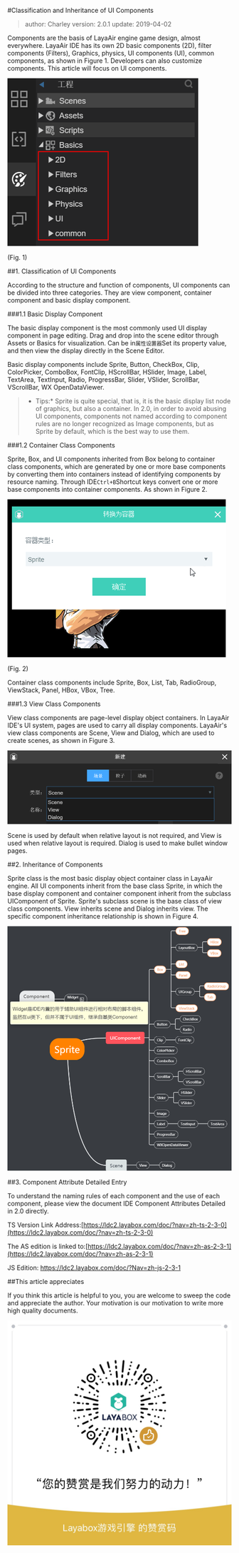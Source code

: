 #Classification and Inheritance of UI Components

> author: Charley version: 2.0.1 update: 2019-04-02

Components are the basis of LayaAir engine game design, almost everywhere. LayaAir IDE has its own 2D basic components (2D), filter components (Filters), Graphics, physics, UI components (UI), common components, as shown in Figure 1. Developers can also customize components. This article will focus on UI components.

![图1](img/1.png) 


(Fig. 1)



##1. Classification of UI Components

According to the structure and function of components, UI components can be divided into three categories. They are view component, container component and basic display component.

###1.1 Basic Display Component

The basic display component is the most commonly used UI display component in page editing. Drag and drop into the scene editor through Assets or Basics for visualization. Can be in`属性设置器`Set its property value, and then view the display directly in the Scene Editor.

Basic display components include Sprite, Button, CheckBox, Clip, ColorPicker, ComboBox, FontClip, HScrollBar, HSlider, Image, Label, TextArea, TextInput, Radio, ProgressBar, Slider, VSlider, ScrollBar, VScrollBar, WX OpenDataViewer.

>* Tips:* Sprite is quite special, that is, it is the basic display list node of graphics, but also a container. In 2.0, in order to avoid abusing UI components, components not named according to component rules are no longer recognized as Image components, but as Sprite by default, which is the best way to use them.

###1.2 Container Class Components

Sprite, Box, and UI components inherited from Box belong to container class components, which are generated by one or more base components by converting them into containers instead of identifying components by resource naming. Through IDE`Ctrl+B`Shortcut keys convert one or more base components into container components. As shown in Figure 2.

![动图3](img/2.gif) 


(Fig. 2)

Container class components include Sprite, Box, List, Tab, RadioGroup, ViewStack, Panel, HBox, VBox, Tree.

###1.3 View Class Components

View class components are page-level display object containers. In LayaAir IDE's UI system, pages are used to carry all display components. LayaAir's view class components are Scene, View and Dialog, which are used to create scenes, as shown in Figure 3.

![图3](img/3.png) 


Scene is used by default when relative layout is not required, and View is used when relative layout is required. Dialog is used to make bullet window pages.



##2. Inheritance of Components

Sprite class is the most basic display object container class in LayaAir engine. All UI components inherit from the base class Sprite, in which the base display component and container component inherit from the subclass UIComponent of Sprite. Sprite's subclass scene is the base class of view class components. View inherits scene and Dialog inherits view. The specific component inheritance relationship is shown in Figure 4.

![图4](img/4.png)



##3. Component Attribute Detailed Entry

To understand the naming rules of each component and the use of each component, please view the document IDE Component Attributes Detailed in 2.0 directly.

TS Version Link Address:[https://ldc2.layabox.com/doc/?nav=zh-ts-2-3-0](https://ldc2.layabox.com/doc/?nav=zh-ts-2-3-0)

The AS edition is linked to:[https://ldc2.layabox.com/doc/?nav=zh-as-2-3-1](https://ldc2.layabox.com/doc/?nav=zh-as-2-3-1)

JS Edition: https://ldc2.layabox.com/doc/?Nav=zh-js-2-3-1





##This article appreciates

If you think this article is helpful to you, you are welcome to sweep the code and appreciate the author. Your motivation is our motivation to write more high quality documents.

![wechatPay](../../../../wechatPay.jpg) 